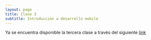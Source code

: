 ```yaml
---
layout: page
title: Clase 3
subtitle: Introducción a desarrollo mobile
---
```


Ya se encuentra disponible la tercera clase a través del siguiente [link](https://github.com/juanmalambre/android-sample_app)

